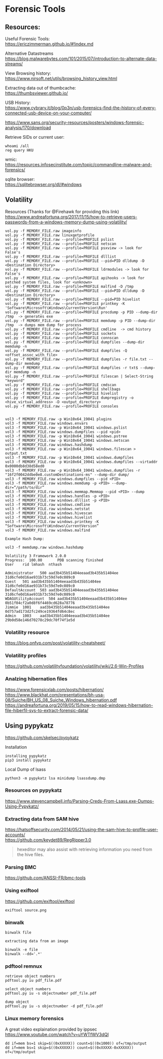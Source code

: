 # Forensic Tools

## Resources:

Useful Forensic Tools:  
https://ericzimmerman.github.io/#!index.md

Alternative Datastreams  
https://blog.malwarebytes.com/101/2015/07/introduction-to-alternate-data-streams/

View Browsing history:  
https://www.nirsoft.net/utils/browsing_history_view.html

Extracting data out of thumbcache:  
https://thumbsviewer.github.io/

USB History:  
https://www.cybrary.it/blog/0p3n/usb-forensics-find-the-history-of-every-connected-usb-device-on-your-computer/

https://www.sans.org/security-resources/posters/windows-forensic-analysis/170/download

Retrieve SIDs or current user:  
```
whoami /all
reg query HKU
```

wmic:  
https://resources.infosecinstitute.com/topic/commandline-malware-and-forensics/

sqlite browser:  
https://sqlitebrowser.org/dl/#windows


## Volatility

Resources (Thanks for @Firehawk for providing this link)
https://www.andreafortuna.org/2017/11/15/how-to-retrieve-users-passwords-from-a-windows-memory-dump-using-volatility/ 

```
vol.py -f MEMORY_FILE.raw imageinfo
vol.py -f MEMORY_FILE.raw linuxgetprofile
vol.py -f MEMORY_FILE.raw --profile=PROFILE pslist
vol.py -f MEMORY_FILE.raw --profile=PROFILE netscan
vol.py -f MEMORY_FILE.raw --profile=PROFILE psxview -> look for False's
vol.py -f MEMORY_FILE.raw --profile=PROFILE dlllist
vol.py -f MEMORY_FILE.raw --profile=PROFILE --pid=PID dlldump -D <Destination Directory>
vol.py -f MEMORY_FILE.raw --profile=PROFILE ldrmodules -> look for False's
vol.py -f MEMORY_FILE.raw --profile=PROFILE apihooks -> look for patched system files, look for <unknown>
vol.py -f MEMORY_FILE.raw --profile=PROFILE malfind -D /tmp
vol.py -f MEMORY_FILE.raw --profile=PROFILE --pid=PID dlldump -D <Destination Directory>
vol.py -f MEMORY_FILE.raw --profile=PROFILE --pid=PID hivelist
vol.py -f MEMORY_FILE.raw --profile=PROFILE printkey -K 'Software\Microsoft\Windows\CurrentVersion\Run'
vol.py -f MEMORY_FILE.raw --profile=PROFILE procdump -p PID --dump-dir /tmp  -> generates exe
vol.py -f MEMORY_FILE.raw --profile=PROFILE memdump -p PID --dump-dir /tmp  -> dumps mem dump for process
vol.py -f MEMORY_FILE.raw --profile=PROFILE cmdline  -> cmd history
vol.py -f MEMORY_FILE.raw --profile=PROFILE sockets
vol.py -f MEMORY_FILE.raw --profile=PROFILE connscan
vol.py -f MEMORY_FILE.raw --profile=PROFILE dumpfiles --dump-dir memdump -n
vol.py -f MEMORY_FILE.raw --profile=PROFILE dumpfiles -Q <offset_assoc_with_file>
vol.py -f MEMORY_FILE.raw --profile=PROFILE dumpfiles -r file.txt --dump-dir memdump
vol.py -f MEMORY_FILE.raw --profile=PROFILE dumpfiles -r txt$ --dump-dir memdump -n
vol.py -f MEMORY_FILE.raw --profile=PROFILE filescan | Select-String "keyword"
vol.py -f MEMORY_FILE.raw --profile=PROFILE cmdscan
vol.py -f MEMORY_FILE.raw --profile=PROFILE shellbags
vol.py -f MEMORY_FILE.raw --profile=PROFILE hivelist
vol.py -f MEMORY_FILE.raw --profile=PROFILE dumpregistry -o <hive_virtual_address> -D <output_directory>
vol.py -f MEMORY_FILE.raw --profile=PROFILE consoles


vol3 -f MEMORY_FILE.raw -p Win10x64_19041 plugins
vol3 -f MEMORY_FILE.raw windows.envars
vol3 -f MEMORY_FILE.raw -p Win10x64_19041 windows.pslist
vol3 -f MEMORY_FILE.raw windows.dumpfiles --pid <pid>
vol3 -f MEMORY_FILE.raw -p Win10x64_19041 windows.pstree
vol3 -f MEMORY_FILE.raw -p Win10x64_19041 windows.netscan
vol3 -f MEMORY_FILE.raw windows.hashdump
vol3 -f MEMORY_FILE.raw -p Win10x64_19041 windows.filescan > output.txt
vol3 -f MEMORY_FILE.raw -p Win10x64_19041 windows.dumpfiles
vol3 -f MEMORY_FILE.raw -p Win10x64_19041 windows.dumpfiles --virtaddr 0x0000db8d38d58ed0
vol3 -f MEMORY_FILE.raw -p Win10x64_19041 windows.dumpfiles -r "16f2f0042ddbe0e8.customDestinations-ms" --dump-dir dump/
vol3 -f MEMORY_FILE.raw windows.dumpfiles ‑‑pid <PID>
vol3 -f MEMORY_FILE.raw windows.memdump -p <PID> ‑‑dump-dir=“/path/to/dir”
vol3 -f MEMORY_FILE.raw windows.memmap.Memmap --pid <PID> --dump
vol3 -f MEMORY_FILE.raw windows.handles -p <PID>
vol3 -f MEMORY_FILE.raw windows.dlllist -p <PID>
vol3 -f MEMORY_FILE.raw windows.cmdline
vol3 -f MEMORY_FILE.raw windows.netstat
vol3 -f MEMORY_FILE.raw windows.hivescan
vol3 -f MEMORY_FILE.raw windows.hivelist
vol3 -f MEMORY_FILE.raw windows.printkey -K “Software\Microsoft\Windows\CurrentVersion”
vol3 -f MEMORY_FILE.raw windows.malfind

Example Hash Dump:

vol3 -f memdump.raw windows.hashdump

Volatility 3 Framework 2.0.0
Progress:  100.00		PDB scanning finished                        
User	rid	lmhash	nthash

Administrator	500	aad3b435b51404eeaad3b435b51404ee 31d6cfe0d16ae931b73c59d7e0c089c0
Guest	501	aad3b435b51404eeaad3b435b51404ee	31d6cfe0d16ae931b73c59d7e0c089c0
DefaultAccount	503	aad3b435b51404eeaad3b435b51404ee	31d6cfe0d16ae931b73c59d7e0c089c0
WDAGUtilityAccount	504	aad3b435b51404eeaad3b435b51404ee	0b51f04cf2a0d8f6f4469cd628a78776
Jimmie	1001	aad3b435b51404eeaad3b435b51404ee	0d757ad173d2fc249ce19364fd64c8ec
Admin	1003	aad3b435b51404eeaad3b435b51404ee	29b0d58e146d70278c29dc70f74f1e5d
```

### Volatility resource
https://blog.onfvp.com/post/volatility-cheatsheet/  

### Volatility profiles
https://github.com/volatilityfoundation/volatility/wiki/2.6-Win-Profiles  

### Analzing hibernation files
https://www.forensicxlab.com/posts/hibernation/  
https://www.blackhat.com/presentations/bh-usa-08/Suiche/BH_US_08_Suiche_Windows_hibernation.pdf  
https://andreafortuna.org/2019/05/15/how-to-read-windows-hibernation-file-hiberfil-sys-to-extract-forensic-data/  

## Using pypykatz
https://github.com/skelsec/pypykatz

Installation
```
installing pypykatz
pip3 install pypykatz
```

Local Dump of lsass
```
python3 -m pypykatz lsa minidump lsassdump.dmp
```

### Resources on pypykatz
https://www.stevencampbell.info/Parsing-Creds-From-Lsass.exe-Dumps-Using-Pypykatz/  

### Extracting data from SAM hive
https://hatsoffsecurity.com/2014/05/21/using-the-sam-hive-to-profile-user-accounts/  
https://github.com/keydet89/RegRipper3.0  

> hexeditor may also assist with retrieving information you need from the hive files.

### Parsing BMC
https://github.com/ANSSI-FR/bmc-tools

### Using exiftool
https://github.com/exiftool/exiftool

```
exiftool source.png
```

### binwalk
```
binwalk file

extracting data from an image

binwalk -e file
binwalk --dd='.*'
```

### pdftool remnux
```
retrieve object numbers
pdftool.py iu pdf_file.pdf

select object numbers
pdftool.py iu -s objectnumber pdf_file.pdf

dump object
pdftool.py iu -s objectnumber -d pdf_file.pdf
```

### Linux memory forensics

A great video explaination provided by ippsec  
https://www.youtube.com/watch?v=uYWTfWV3dQI  

```
dd if=mem bs=1 skip=$((0xXXXXX)) count=$((0x1000)) of=/tmp/output
dd if=mem bs=1 skip=$((0xXXXXX)) count=$((0xXXXXX-0xXXXXX)) of=/tmp/output
```
